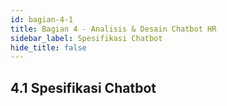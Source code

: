 ```yaml
---
id: bagian-4-1
title: Bagian 4 - Analisis & Desain Chatbot HR
sidebar_label: Spesifikasi Chatbot
hide_title: false
---
```

## 4.1 Spesifikasi Chatbot
